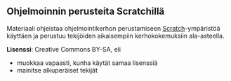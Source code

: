 ## Ohjelmoinnin perusteita Scratchillä

Materiaali ohjeistaa ohjelmointikerhon perustamiseen [Scratch](http://scrach.mit.edu)-ympäristöä käyttäen ja perustuu tekijöiden aikaisempiin kerhokokemuksiin ala-asteella.

**Lisenssi**: Creative Commons BY-SA, eli
* muokkaa vapaasti, kunha käytät samaa lisenssiä
* mainitse alkuperäiset tekijät
